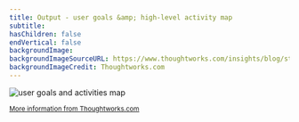 ```yaml
---
title: Output - user goals &amp; high-level activity map
subtitle:
hasChildren: false
endVertical: false
backgroundImage: 
backgroundImageSourceURL: https://www.thoughtworks.com/insights/blog/story-mapping-visual-way-building-product-backlog
backgroundImageCredit: Thoughtworks.com
---
```

<img src="images/user-goals.png" alt="user goals and activities map" />
<p><small><a href="https://www.thoughtworks.com/insights/blog/story-mapping-visual-way-building-product-backlog">More information from Thoughtworks.com</a></small></p>